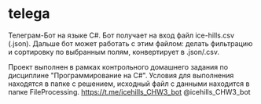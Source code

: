 # telega
Телеграм-Бот на языке C#.
Бот получает на вход файл ice-hills.csv (.json). Дальше бот может работать с этим файлом: делать фильтрацию и сортировку по выбранным полям, конвертирует в .json/.csv.

Проект выполнен в рамках контрольного домашнего задания по дисциплине "Программирование на C#".
Условия для выполнения находятся в папке с решением, исходный файл с данными находится в папке FileProcessing.
https://t.me/icehills_CHW3_bot
@icehills_CHW3_bot
